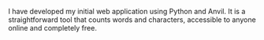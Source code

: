 I have developed my initial web application using Python and Anvil.
It is a straightforward tool that counts words and characters, accessible to anyone online and completely free.
